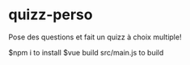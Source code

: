 # quizz-perso

Pose des questions et fait un quizz à choix multiple!

$npm i                  to install
$vue build src/main.js  to build

